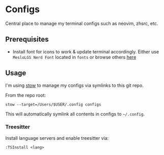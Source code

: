 # Configs

Central place to manage my terminal configs such as neovim, zhsrc, etc.

## Prerequisites

- Install font for icons to work & update terminal accordingly.
Either use `MesloLGS Nerd Font` located in `fonts` or browse others [here](https://github.com/ryanoasis/nerd-fonts)

## Usage

I'm using [stow](https://www.gnu.org/software/stow/) to manage my configs via symlinks to this git repo.

From the repo root:

    stow --target=/Users/$USER/.config configs

This will automatically symlink all contents in configs to `~/.config`.

### Treesitter

Install language servers and enable treesitter via:

    :TSInstall <lang>
